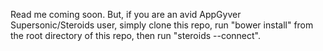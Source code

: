 Read me coming soon.  But, if you are an avid AppGyver Supersonic/Steroids user, simply clone this repo, run "bower install" from the root directory of this repo, then run "steroids --connect".